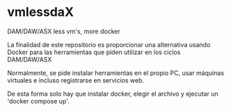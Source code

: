 # vmlessdaX

DAM/DAW/ASX less vm's, more docker

La finalidad de este repositorio es proporcionar una alternativa usando Docker para las herramientas que piden utilizar en los ciclos DAM/DAW/ASX

Normalmente, se pide instalar herramientas en el propio PC, usar máquinas virtuales e incluso registrarse en servicios web.

De esta forma solo hay que instalar docker, elegir el archivo y ejecutar un 'docker compose up'.
